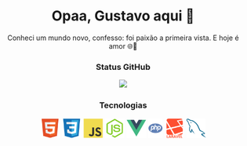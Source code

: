 <h1 align="center">Opaa, Gustavo aqui 🤘</h1>
<p align="center">Conheci um mundo novo, confesso: foi paixão a primeira vista. E hoje é amor 🌐🖤</p>

<h3 align="center">Status GitHub</h3>
<p align="center">
    <img src="https://github-readme-stats.vercel.app/api?username=gustavohmbarbosa&show_icons=true&theme=dark">
</p>

<h3 align="center">Tecnologias</h3>

<p align="center">
    <img src="https://github.com/devicons/devicon/blob/master/icons/html5/html5-original.svg" alt="html5"  width="40" height="40"/>
    <img src="https://github.com/devicons/devicon/blob/master/icons/css3/css3-original.svg" alt="css3"  width="40" height="40"/>
    <img src="https://github.com/devicons/devicon/blob/master/icons/javascript/javascript-original.svg" alt="javascript" width="40" height="40"/>
    <img src="https://github.com/devicons/devicon/blob/master/icons/nodejs/nodejs-original.svg" alt="nodejs" width="40" height="40"/>
    <img src="https://github.com/devicons/devicon/blob/master/icons/vuejs/vuejs-original.svg" alt="vuejs" width="40" height="40"/>
    <img src="https://github.com/devicons/devicon/blob/master/icons/php/php-plain.svg" alt="php" width="30" height="40"/>
    <img src="https://github.com/devicons/devicon/blob/master/icons/laravel/laravel-plain-wordmark.svg" alt="laravel" width="40" height="40"/>
    <img src="https://github.com/devicons/devicon/blob/master/icons/mysql/mysql-original.svg" alt="mysql" width="40" height="40"/>
</p>
